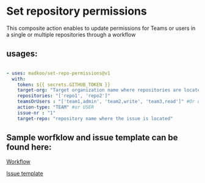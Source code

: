 # Set repository permissions

This composite action enables to update permissions for Teams or users in a single or multiple repositories through a workflow



## usages:

```yaml

- uses: madkoo/set-repo-permissions@v1
  with:
    token: ${{ secrets.GITHUB_TOKEN }}
    target-org: "Target organization name where repositories are located" 
    repositories: "['repo1', 'repo2']"
    teamsOrUsers : "['team1,admin', 'team2,write', 'team3,read']" #Or users : "['user1,admin', 'user2,write', 'user3,read']"
    action-type: "TEAM" #or USER
    issue-nr : "1"
    target-repo: "repository name where the issue is located"

```

## Sample worfklow and issue template can be found here:

[Workflow](./samples/sample_issue_template.yml)

[Issue template](./samples/sample_issue_template.md)
